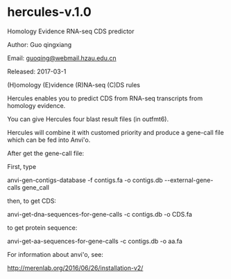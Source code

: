 # hercules-v.1.0
Homology Evidence RNA-seq CDS predictor



Author: Guo qingxiang

Email: guoqing@webmail.hzau.edu.cn

Released: 2017-03-1

(H)omology (E)vidence (R)NA-seq (C)DS rules

Hercules enables you to predict CDS from RNA-seq transcripts from homology evidence.

You can give Hercules four blast result files (in outfmt6).

Hercules will combine it with customed priority and produce a gene-call file which can be fed into Anvi'o.

After get the gene-call file:

First, type

anvi-gen-contigs-database -f contigs.fa -o contigs.db --external-gene-calls gene_call

then, to get CDS:

anvi-get-dna-sequences-for-gene-calls -c contigs.db -o CDS.fa

to get protein sequence:

anvi-get-aa-sequences-for-gene-calls -c contigs.db -o aa.fa

For information about anvi'o, see:

http://merenlab.org/2016/06/26/installation-v2/

